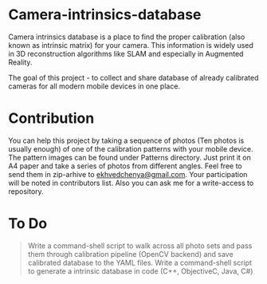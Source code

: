 Camera-intrinsics-database
==========================

Camera intrinsics database is a place to find the proper calibration (also known as intrinsic matrix) for your camera.
This information is widely used in 3D reconstruction algorithms like SLAM and especially in Augmented Reality.

The goal of this project - to collect and share database of already calibrated cameras for all modern mobile devices in one place.

Contribution
==========================

You can help this project by taking a sequence of photos (Ten photos is usually enough) of one of the calibration patterns with your mobile device.
The pattern images can be found under Patterns directory. Just print it on A4 paper and take a series of photos from different angles. Feel free to 
send them in zip-arhive to ekhvedchenya@gmail.com. Your participation will be noted in contributors list. Also you can ask me for a write-access to repository.

To Do
==========================
> Write a command-shell script to walk across all photo sets and pass them through calibration pipeline (OpenCV backend) and save calibrated database to the YAML files.
> Write a command-shell script to generate a intrinsic database in code (C++, ObjectiveC, Java, C#)
